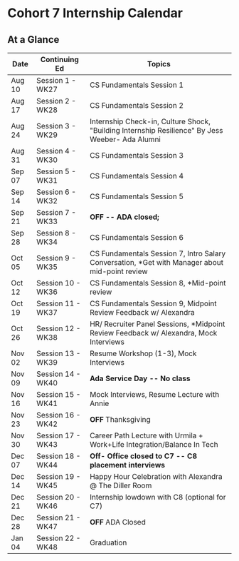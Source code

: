 # Cohort 7 Internship Calendar

## At a Glance

Date    | Continuing Ed         | Topics
--------|----------------|-----------------------------
Aug 10  | Session 1 - WK27 | CS Fundamentals Session 1
Aug 17  | Session 2 - WK28 | CS Fundamentals Session 2
Aug 24  | Session 3 - WK29 | Internship Check-in, Culture Shock, "Building Internship Resilience" By Jess Weeber- Ada Alumni
Aug 31  | Session 4 - WK30 | CS Fundamentals Session 3
Sep 07  | Session 5 - WK31 | CS Fundamentals Session 4
Sep 14  | Session 6 - WK32 | CS Fundamentals Session 5
Sep 21  | Session 7 - WK33 | **OFF -- ADA closed;**
Sep 28  | Session 8 - WK34 | CS Fundamentals Session 6
Oct 05  | Session 9 - WK35 | CS Fundamentals Session 7, Intro Salary Conversation, *Get with Manager about mid-point review
Oct 12  | Session 10 - WK36 | CS Fundamentals Session 8, *Mid-point review
Oct 19  | Session 11 - WK37 | CS Fundamentals Session 9, Midpoint Review Feedback w/ Alexandra
Oct 26  | Session 12 - WK38 | HR/ Recruiter Panel Sessions, *Midpoint Review Feedback w/ Alexandra, Mock Interviews
Nov 02  | Session 13 - WK39 | Resume Workshop (1-3), Mock Interviews  
Nov 09  | Session 14 - WK40 | **Ada Service Day -- No class**
Nov 16  | Session 15 - WK41 | Mock Interviews, Resume Lecture with Annie
Nov 23  | Session 16 - WK42 | **OFF** Thanksgiving
Nov 30  | Session 17 - WK43 | Career Path Lecture with Urmila + Work+Life Integration/Balance In Tech
Dec 07  | Session 18 - WK44 | **Off- Office closed to C7 -- C8 placement interviews**
Dec 14  | Session 19 - WK45 | Happy Hour Celebration with Alexandra @ The Diller Room
Dec 21  | Session 20 - WK46 | Internship lowdown with C8 (optional for C7)
Dec 28  | Session 21 - WK47 | **OFF** ADA Closed
Jan 04  | Session 22 - WK48 | Graduation

